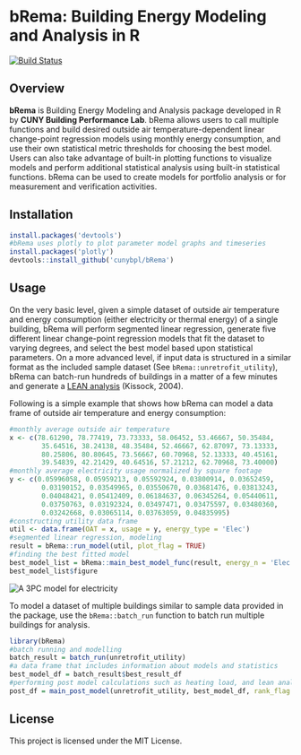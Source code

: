 # bRema: Building Energy Modeling and Analysis in R
[![Build Status](https://travis-ci.org/cunybpl/bRema.svg?branch=master)](https://travis-ci.org/cunybpl/bRema.svg?branch=master)
## Overview
**bRema** is Building Energy Modeling and Analysis package developed in R by **CUNY Building Performance Lab**. bRema allows users to call multiple functions and build desired outside air temperature-dependent linear change-point regression models using monthly energy consumption, and use their own statistical metric thresholds for choosing the best model. Users can also take advantage of built-in plotting functions to visualize models and perform additional statistical analysis using built-in statistical functions. bRema can be used to create models for portfolio analysis or for measurement and verification activities.

## Installation

```r
install.packages('devtools')
#bRema uses plotly to plot parameter model graphs and timeseries
install.packages('plotly')
devtools::install_github('cunybpl/bRema')
```
## Usage
On the very basic level, given a simple dataset of outside air temperature and energy consumption (either electricity or thermal energy) of a single building, bRema will perform segmented linear regression, generate five different linear change-point regression models that fit the dataset to varying degrees, and select the best model based upon statistical parameters. On a more advanced level, if input data  is structured in a similar format as the included sample dataset (See `bRema::unretrofit_utility`), bRema can batch-run hundreds of buildings in a matter of a few minutes and generate a [LEAN analysis](https://www.researchgate.net/publication/255572769_LEAN_ENERGY_ANALYSIS_IDENTIFYING_DISCOVERING_AND_TRACKING_ENERGY_SAVINGS_POTENTIAL) (Kissock, 2004).

Following is a simple example that shows how bRema can model a data frame of outside air temperature and energy consumption:

```r
#monthly average outside air temperature
x <- c(78.61290, 78.77419, 73.73333, 58.06452, 53.46667, 50.35484,
        35.64516, 38.24138, 48.35484, 52.46667, 62.87097, 73.13333,
        80.25806, 80.80645, 73.56667, 60.70968, 52.13333, 40.45161,
        39.54839, 42.21429, 40.64516, 57.21212, 62.70968, 73.40000)
#monthly average electricity usage normalized by square footage
y <- c(0.05996058, 0.05959213, 0.05592924, 0.03800914, 0.03652459,
        0.03190152, 0.03549965, 0.03550670, 0.03681476, 0.03813243,
        0.04048421, 0.05412409, 0.06184637, 0.06345264, 0.05440611,
        0.03750763, 0.03192324, 0.03497471, 0.03475597, 0.03480360,
        0.03242668, 0.03065114, 0.03763059, 0.04835995)
#constructing utility data frame
util <- data.frame(OAT = x, usage = y, energy_type = 'Elec')
#segmented linear regression, modeling
result = bRema::run_model(util, plot_flag = TRUE)
#finding the best fitted model
best_model_list = bRema::main_best_model_func(result, energy_n = 'Elec')
best_model_list$figure
```
![](https://github.com/tinnaing347/bRema/blob/master/man/figures/readme_example_plot_1.png "A 3PC model for electricity")

To model a dataset of multiple buildings similar to sample data provided in the package, use the `bRema::batch_run` function to batch run multiple buildings for analysis.
```r
library(bRema)
#batch running and modelling
batch_result = batch_run(unretrofit_utility)
#a data frame that includes information about models and statistics
best_model_df = batch_result$best_result_df
#performing post model calculations such as heating load, and lean analysis ranking 
post_df = main_post_model(unretrofit_utility, best_model_df, rank_flag = TRUE)
```
License
----
This project is licensed under the MIT License.
